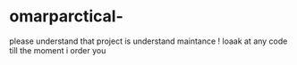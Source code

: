 # omarparctical-
please understand that project is understand maintance 
! loaak at any code till the moment i order you
